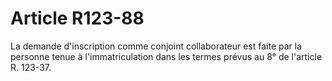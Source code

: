 # Article R123-88

La demande d'inscription comme conjoint collaborateur est faite par la personne tenue à l'immatriculation dans les termes prévus au 8° de l'article R. 123-37.